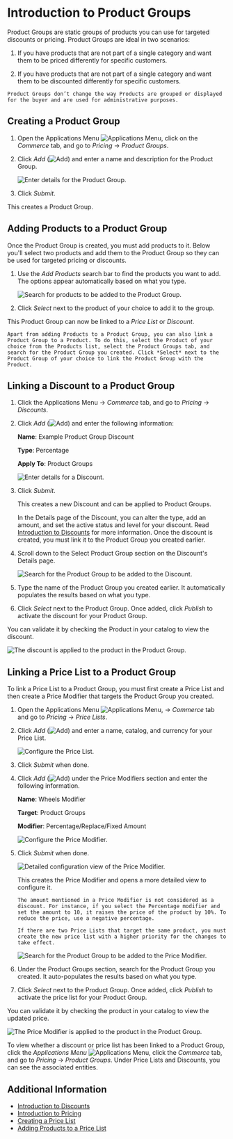 # Introduction to Product Groups

Product Groups are static groups of products you can use for targeted discounts or pricing. Product Groups are ideal in two scenarios:

1. If you have products that are not part of a single category and want them to be priced differently for specific customers.

1. If you have products that are not part of a single category and want them to be discounted differently for specific customers.

```{note}
Product Groups don’t change the way Products are grouped or displayed for the buyer and are used for administrative purposes. 
```

## Creating a Product Group

1. Open the Applications Menu ![Applications Menu](../../images/icon-applications-menu.png), click on the _Commerce_ tab, and go to _Pricing_ &rarr; _Product Groups_.

1. Click _Add_ (![Add](../../images/icon-add.png)) and enter a name and description for the Product Group.

    ![Enter details for the Product Group.](./introduction-to-product-groups/images/01.png)

1. Click _Submit_.

This creates a Product Group. 

## Adding Products to a Product Group

Once the Product Group is created, you must add products to it. Below you'll select two products and add them to the Product Group so they can be used for targeted pricing or discounts.

1. Use the _Add Products_ search bar to find the products you want to add. The options appear automatically based on what you type.

   ![Search for products to be added to the Product Group.](./introduction-to-product-groups/images/02.png)

1. Click _Select_ next to the product of your choice to add it to the group.

This Product Group can now be linked to a _Price List_ or _Discount_.

```{note}
Apart from adding Products to a Product Group, you can also link a Product Group to a Product. To do this, select the Product of your choice from the Products list, select the Product Groups tab, and search for the Product Group you created. Click *Select* next to the Product Group of your choice to link the Product Group with the Product.
```

## Linking a Discount to a Product Group

1. Click the Applications Menu &rarr; _Commerce_ tab, and go to _Pricing_ &rarr; _Discounts_.

1. Click _Add_ (![Add](../../images/icon-add.png)) and enter the following information:

    __Name__: Example Product Group Discount

    __Type__: Percentage

    __Apply To__: Product Groups

    ![Enter details for a Discount.](./introduction-to-product-groups/images/03.png)

1. Click _Submit_.

    This creates a new Discount and can be applied to Product Groups.

    In the Details page of the Discount, you can alter the type, add an amount, and set the active status and level for your discount. Read [Introduction to Discounts](./introduction-to-discounts.md) for more information. Once the discount is created, you must link it to the Product Group you created earlier.

1. Scroll down to the Select Product Group section on the Discount's Details page.

    ![Search for the Product Group to be added to the Discount.](./introduction-to-product-groups/images/04.png)

1. Type the name of the Product Group you created earlier. It automatically populates the results based on what you type.

1. Click _Select_ next to the Product Group. Once added, click _Publish_ to activate the discount for your Product Group.

You can validate it by checking the Product in your catalog to view the discount.

![The discount is applied to the product in the Product Group.](./introduction-to-product-groups/images/05.png)

## Linking a Price List to a Product Group

To link a Price List to a Product Group, you must first create a Price List and then create a Price Modifier that targets the Product Group you created.

1. Open the Applications Menu ![Applications Menu](../../images/icon-applications-menu.png), &rarr; _Commerce_ tab and go to _Pricing_ &rarr; _Price Lists_.

1. Click _Add_ (![Add](../../images/icon-add.png)) and enter a name, catalog, and currency for your Price List.

    ![Configure the Price List.](./introduction-to-product-groups/images/06.png)

1. Click _Submit_ when done.

1. Click _Add_ (![Add](../../images/icon-add.png)) under the Price Modifiers section and enter the following information.

    __Name__: Wheels Modifier

    __Target__: Product Groups

    __Modifier__: Percentage/Replace/Fixed Amount

    ![Configure the Price Modifier.](./introduction-to-product-groups/images/07.png)

1. Click *Submit* when done.

    ![Detailed configuration view of the Price Modifier.](./introduction-to-product-groups/images/08.png)

    This creates the Price Modifier and opens a more detailed view to configure it.

    ```{note}
    The amount mentioned in a Price Modifier is not considered as a discount. For instance, if you select the Percentage modifier and set the amount to 10, it raises the price of the product by 10%. To reduce the price, use a negative percentage.
    ```

     ```{important}
    If there are two Price Lists that target the same product, you must create the new price list with a higher priority for the changes to take effect.
    ```

    ![Search for the Product Group to be added to the Price Modifier.](./introduction-to-product-groups/images/09.png)

1. Under the Product Groups section, search for the Product Group you created. It auto-populates the results based on what you type.

1. Click _Select_ next to the Product Group. Once added, click _Publish_ to activate the price list for your Product Group.

You can validate it by checking the product in your catalog to view the updated price.

![The Price Modifier is applied to the product in the Product Group.](./introduction-to-product-groups/images/10.png)

To view whether a discount or price list has been linked to a Product Group, click the _Applications Menu_ ![Applications Menu](../../images/icon-applications-menu.png), click the _Commerce_ tab, and go to _Pricing_ &rarr; _Product Groups_. Under Price Lists and Discounts, you can see the associated entities.

## Additional Information

* [Introduction to Discounts](./introduction-to-discounts.md)
* [Introduction to Pricing](../introduction-to-pricing.md)
* [Creating a Price List](../creating-a-price-list.md)
* [Adding Products to a Price List](../adding-products-to-a-price-list.md)
